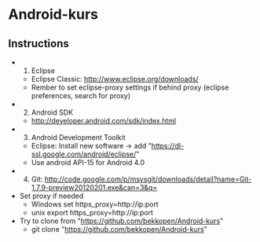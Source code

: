 Android-kurs
=========================

Instructions
----
* 1. Eclipse
	- Eclipse Classic: http://www.eclipse.org/downloads/
 	- Rember to set eclipse-proxy settings if behind proxy (eclipse preferences, search for proxy)
* 2. Android SDK
	- http://developer.android.com/sdk/index.html
* 3. Android Development Toolkit
	- Eclipse: Install new software -> add "https://dl-ssl.google.com/android/eclipse/"
	- Use android API-15 for Android 4.0
* 4. Git:  http://code.google.com/p/msysgit/downloads/detail?name=Git-1.7.9-preview20120201.exe&can=3&q=
 * Set proxy if needed 
  	- Windows set https_proxy=http://ip:port
  	- unix export https_proxy=http://ip:port
 * Try to clone from "https://github.com/bekkopen/Android-kurs"
 	- git clone "https://github.com/bekkopen/Android-kurs"

